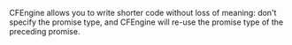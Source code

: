 CFEngine allows you to write shorter code without loss of meaning:
don't specify the promise type, and CFEngine will re-use the promise
type of the preceding promise.
